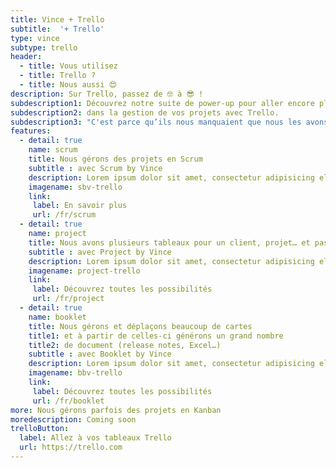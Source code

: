 ```yaml
---
title: Vince + Trello
subtitle:  '+ Trello'
type: vince
subtype: trello
header:
  - title: Vous utilisez 
  - title: Trello ?
  - title: Nous aussi 😍
description: Sur Trello, passez de 🤓 à 😎 !
subdescription1: Découvrez notre suite de power-up pour aller encore plus loin 
subdescription2: dans la gestion de vos projets avec Trello.
subdescription3: "C'est parce qu’ils nous manquaient que nous les avons créer…"
features:
  - detail: true
    name: scrum
    title: Nous gérons des projets en Scrum
    subtitle : avec Scrum by Vince
    description: Lorem ipsum dolor sit amet, consectetur adipisicing elit, sed do eiusmod tempor in Ut enim ad minim veniam. cididunt. 
    imagename: sbv-trello
    link:
     label: En savoir plus
     url: /fr/scrum
  - detail: true
    name: project
    title: Nous avons plusieurs tableaux pour un client, projet… et passons notre temps à basculer entre eux
    subtitle : avec Project by Vince
    description: Lorem ipsum dolor sit amet, consectetur adipisicing elit, sed do eiusmod tempor in Ut enim ad minim veniam. cididunt. 
    imagename: project-trello
    link:
     label: Découvrez toutes les possibilités
     url: /fr/project
  - detail: true
    name: booklet
    title: Nous gérons et déplaçons beaucoup de cartes
    title1: et à partir de celles-ci générons un grand nombre
    title2: de document (release notes, Excel…)
    subtitle : avec Booklet by Vince
    description: Lorem ipsum dolor sit amet, consectetur adipisicing elit, sed do eiusmod tempor in Ut enim ad minim veniam. cididunt. 
    imagename: bbv-trello
    link:
     label: Découvrez toutes les possibilités
     url: /fr/booklet
more: Nous gérons parfois des projets en Kanban
moredescription: Coming soon
trelloButton:
  label: Allez à vos tableaux Trello
  url: https://trello.com
---
```


